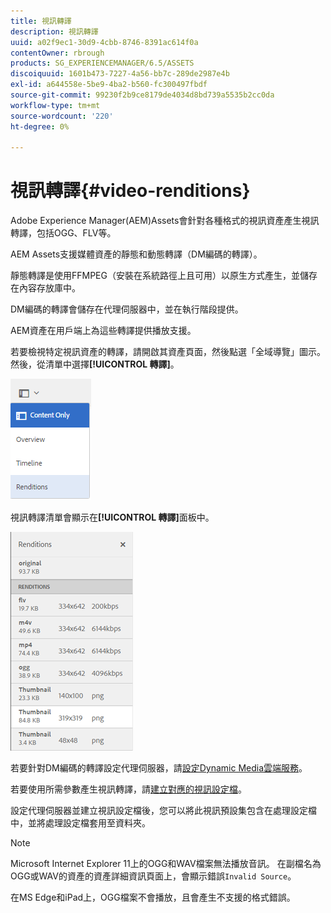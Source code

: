 ```yaml
---
title: 視訊轉譯
description: 視訊轉譯
uuid: a02f9ec1-30d9-4cbb-8746-8391ac614f0a
contentOwner: rbrough
products: SG_EXPERIENCEMANAGER/6.5/ASSETS
discoiquuid: 1601b473-7227-4a56-bb7c-289de2987e4b
exl-id: a644558e-5be9-4ba2-b560-fc300497fbdf
source-git-commit: 99230f2b9ce8179de4034d8bd739a5535b2cc0da
workflow-type: tm+mt
source-wordcount: '220'
ht-degree: 0%

---
```


# 視訊轉譯{#video-renditions}

Adobe Experience Manager(AEM)Assets會針對各種格式的視訊資產產生視訊轉譯，包括OGG、FLV等。

AEM Assets支援媒體資產的靜態和動態轉譯（DM編碼的轉譯）。

靜態轉譯是使用FFMPEG（安裝在系統路徑上且可用）以原生方式產生，並儲存在內容存放庫中。

DM編碼的轉譯會儲存在代理伺服器中，並在執行階段提供。

AEM資產在用戶端上為這些轉譯提供播放支援。

若要檢視特定視訊資產的轉譯，請開啟其資產頁面，然後點選「全域導覽」圖示。 然後，從清單中選擇&#x200B;**[!UICONTROL 轉譯]**。

![chlimage_1-478](assets/chlimage_1-478.png)

視訊轉譯清單會顯示在&#x200B;**[!UICONTROL 轉譯]**&#x200B;面板中。

![chlimage_1-479](assets/chlimage_1-479.png)

若要針對DM編碼的轉譯設定代理伺服器，請[設定Dynamic Media雲端服務](config-dynamic.md)。

若要使用所需參數產生視訊轉譯，請[建立對應的視訊設定檔](video-profiles.md)。

設定代理伺服器並建立視訊設定檔後，您可以將此視訊預設集包含在處理設定檔中，並將處理設定檔套用至資料夾。

>[!NOTE]
>
>Microsoft Internet Explorer 11上的OGG和WAV檔案無法播放音訊。 在副檔名為OGG或WAV的資產的資產詳細資訊頁面上，會顯示錯誤`Invalid Source`。
>
>在MS Edge和iPad上，OGG檔案不會播放，且會產生不支援的格式錯誤。

